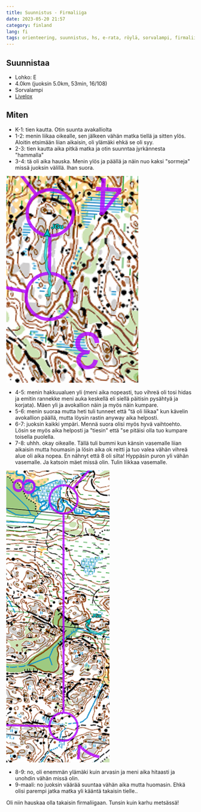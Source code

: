 ```yaml
---
title: Suunnistus - Firmaliiga
date: 2023-05-20 21:57
category: finland
lang: fi
tags: orienteering, suunnistus, hs, e-rata, röylä, sorvalampi, firmaliiga, e-lohko
---
```


Suunnistaa
---

- Lohko: E
- 4.0km (juoksin 5.0km, 53min, 16/108)
- Sorvalampi
- [Livelox](https://www.livelox.com/Viewer/Firmaliiga-2023-kevat-2-kisa-Royla-Sorvalampi/E?classId=604983)

Miten
---

- K-1: tien kautta. Otin suunta avakalliolta
- 1-2: menin liikaa oikealle, sen jälkeen vähän matka tiellä ja sitten ylös. Aloitin etsimään liian aikaisin, oli ylämäki ehkä se oli syy.
- 2-3: tien kautta aika pitkä matka ja otin suunntaa jyrkännesta "hammalla"
- 3-4: tä oli aika hauska. Menin ylös ja päällä ja näin nuo kaksi "sormeja" missä juoksin välillä. Ihan suora.

[![from rasti 3 to 4](images/20230523.3-4.png "3-4")](images/20230523.3-4.png)

- 4-5: menin hakkuualuen yli (meni aika nopeasti, tuo vihreä oli tosi hidas ja emitin rannekke meni auka keskellä eli siellä päitisin pysähtyä ja korjata). Mäen yli ja avokallion näin ja myös näin kumpare.
- 5-6: menin suoraa mutta heti tuli tunneet että "tä oli liikaa" kun kävelin avokallion päällä, mutta löysin rastin anyway aika helposti.
- 6-7: juoksin kaikki ympäri. Mennä suora olisi myös hyvä vaihtoehto. Lösin se myös aika helposti ja "tiesin" että "se pitäisi olla tuo kumpare toisella puolella.
- 7-8: uhhh. okay oikealle. Tällä tuli bummi kun känsin vasemalle liian aikaisin mutta houmasin ja lösin aika ok reitti ja tuo valea vähän vihreä alue oli aika nopea. En nähnyt että 8 oli silta! Hyppäsin puron yli vähän vasemalle. Ja katsoin mäet missä olin. Tulin liikkaa vasemalle.

[![from rasti 7 to 8](images/20230523.7-8.png "7-8")](images/20230523.7-8.png)

- 8-9: no, oli enemmän ylämäki kuin arvasin ja meni aika hitaasti ja unohdin vähän missä olin.
- 9-maali: no juoksin väärää suuntaa vähän aika mutta huomasin. Ehkä olisi parempi jatka matka yli kääntä takaisin tielle..

Oli niin hauskaa olla takaisin firmaliigaan. Tunsin kuin karhu metsässä!
